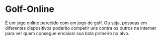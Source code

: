 # Golf-Online
É um jogo online parecido com um jogo de golf. Ou seja, pessoas em diferentes dispositivos poderão competir uns contra os outros na internet para ver quem consegue encaixar sua bola primeiro no alvo.
